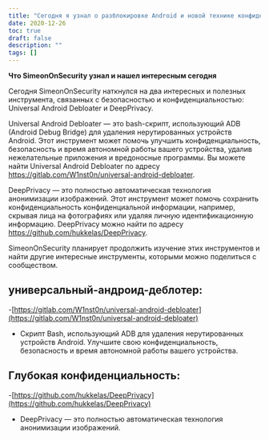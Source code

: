 ```yaml
---
title: "Сегодня я узнал о разблокировке Android и новой технике конфиденциальности."
date: 2020-12-26
toc: true
draft: false
description: ""
tags: []
---
```


**Что SimeonOnSecurity узнал и нашел интересным сегодня**

Сегодня SimeonOnSecurity наткнулся на два интересных и полезных инструмента, связанных с безопасностью и конфиденциальностью: Universal Android Debloater и DeepPrivacy.

Universal Android Debloater — это bash-скрипт, использующий ADB (Android Debug Bridge) для удаления нерутированных устройств Android. Этот инструмент может помочь улучшить конфиденциальность, безопасность и время автономной работы вашего устройства, удалив нежелательные приложения и вредоносные программы. Вы можете найти Universal Android Debloater по адресу https://gitlab.com/W1nst0n/universal-android-debloater.

DeepPrivacy — это полностью автоматическая технология анонимизации изображений. Этот инструмент может помочь сохранить конфиденциальность конфиденциальной информации, например, скрывая лица на фотографиях или удаляя личную идентификационную информацию. DeepPrivacy можно найти по адресу https://github.com/hukkelas/DeepPrivacy.

SimeonOnSecurity планирует продолжить изучение этих инструментов и найти другие интересные инструменты, которыми можно поделиться с сообществом.

## универсальный-андроид-деблотер:
-[https://gitlab.com/W1nst0n/universal-android-debloater](https://gitlab.com/W1nst0n/universal-android-debloater)
- Скрипт Bash, использующий ADB для удаления нерутированных устройств Android. Улучшите свою конфиденциальность, безопасность и время автономной работы вашего устройства.

## Глубокая конфиденциальность:
-[https://github.com/hukkelas/DeepPrivacy](https://github.com/hukkelas/DeepPrivacy)
- DeepPrivacy — это полностью автоматическая технология анонимизации изображений.

